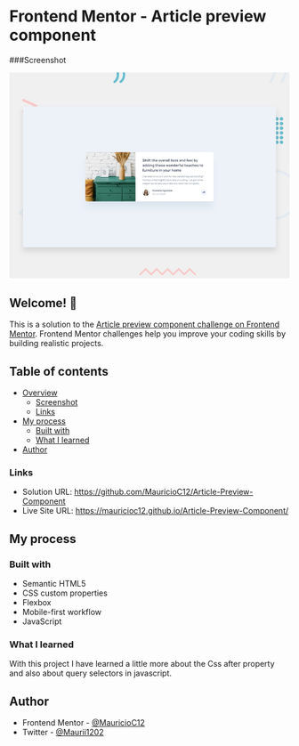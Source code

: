 # Frontend Mentor - Article preview component

###Screenshot

![Design preview for the Article preview component coding challenge](./design/desktop-preview.jpg)

## Welcome! 👋

This is a solution to the [Article preview component challenge on Frontend Mentor](https://www.frontendmentor.io/challenges/article-preview-component-dYBN_pYFT). Frontend Mentor challenges help you improve your coding skills by building realistic projects. 

## Table of contents

- [Overview](#overview)
  - [Screenshot](#screenshot)
  - [Links](#links)
- [My process](#my-process)
  - [Built with](#built-with)
  - [What I learned](#what-i-learned)
- [Author](#author)

### Links

- Solution URL: https://github.com/MauricioC12/Article-Preview-Component
- Live Site URL: https://mauricioc12.github.io/Article-Preview-Component/

## My process

### Built with

- Semantic HTML5 
- CSS custom properties
- Flexbox
- Mobile-first workflow
- JavaScript

### What I learned

With this project I have learned a little more about the Css after property and also about query selectors in javascript.

## Author

- Frontend Mentor - [@MauricioC12](https://www.frontendmentor.io/profile/MauricioC12)
- Twitter - [@Maurii1202](https://twitter.com/Maurii1202)
